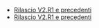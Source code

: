 - [Rilascio V2.R1 e precedenti](Sorgenti/MB/DOC/LOCEXD_P1A)
- [Rilascio V2.R1 e precedenti](Sorgenti/MB/DOC/LOCEXD_P1B)
